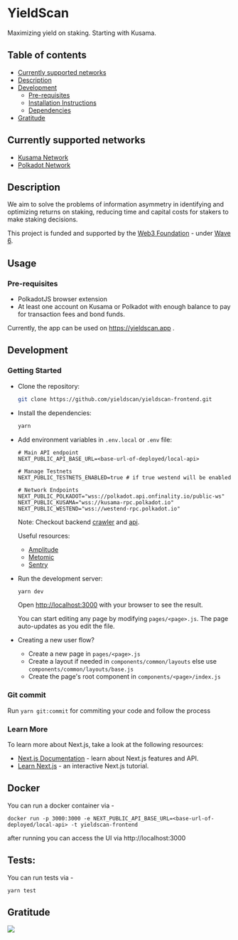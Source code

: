 # YieldScan

Maximizing yield on staking. Starting with Kusama.

## Table of contents

- [Currently supported networks](#supported_networks)
- [Description](#description)
- [Development](#development)
  - [Pre-requisites](#development-pre-requisites)
  - [Installation Instructions](#installation)
  - [Dependencies](#dependencies)
- [Gratitude](#gratitude)

## Currently supported networks <a name = "supported_networks"></a>

- [Kusama Network](https://kusama.network/)
- [Polkadot Network](https://polkadot.network/)

## Description <a name = "description"></a>

We aim to solve the problems of information asymmetry in identifying and optimizing returns on staking, reducing time and capital costs for stakers to make staking decisions.

This project is funded and supported by the [Web3 Foundation](https://web3.foundation/) - under [Wave 6](https://github.com/w3f/General-Grants-Program/blob/master/grants/accepted_grant_applications.md#wave-6).

## Usage <a name = "usage"></a>

### Pre-requisites <a name = "usage-pre-requisites"></a>

- PolkadotJS browser extension
- At least one account on Kusama or Polkadot with enough balance to pay for transaction fees and bond funds.

Currently, the app can be used on https://yieldscan.app .

## Development <a name = "development"></a>

### Getting Started

- Clone the repository:
  ```bash
  git clone https://github.com/yieldscan/yieldscan-frontend.git
  ```
- Install the dependencies:
  ```bash
  yarn
  ```
- Add environment variables in `.env.local` or `.env` file:

  ```env
  # Main API endpoint
  NEXT_PUBLIC_API_BASE_URL=<base-url-of-deployed/local-api>

  # Manage Testnets
  NEXT_PUBLIC_TESTNETS_ENABLED=true # if true westend will be enabled

  # Network Endpoints
  NEXT_PUBLIC_POLKADOT="wss://polkadot.api.onfinality.io/public-ws"
  NEXT_PUBLIC_KUSAMA="wss://kusama-rpc.polkadot.io"
  NEXT_PUBLIC_WESTEND="wss://westend-rpc.polkadot.io"
  ```

  Note: Checkout backend [crawler](https://github.com/yieldscan/yieldscan-backend-crawler) and [api](https://github.com/yieldscan/yieldscan-backend-api).

  Useful resources:

  - [Amplitude](https://amplitude.com/)
  - [Metomic](https://metomic.io/)
  - [Sentry](https://sentry.io/)

- Run the development server:

  ```bash
  yarn dev
  ```

  Open [http://localhost:3000](http://localhost:3000) with your browser to see the result.

  You can start editing any page by modifying `pages/<page>.js`. The page auto-updates as you edit the file.

- Creating a new user flow?
  - Create a new page in `pages/<page>.js`
  - Create a layout if needed in `components/common/layouts` else use `components/common/layouts/base.js`
  - Create the page's root component in `components/<page>/index.js`

### Git commit

Run `yarn git:commit` for commiting your code and follow the process

### Learn More

To learn more about Next.js, take a look at the following resources:

- [Next.js Documentation](https://nextjs.org/docs) - learn about Next.js features and API.
- [Learn Next.js](https://nextjs.org/learn) - an interactive Next.js tutorial.

## Docker

You can run a docker container via -

```
docker run -p 3000:3000 -e NEXT_PUBLIC_API_BASE_URL=<base-url-of-deployed/local-api> -t yieldscan-frontend
```

after running you can access the UI via http://localhost:3000

## Tests:

You can run tests via -

```
yarn test
```

## Gratitude <a name = "gratitude"></a>

![](https://github.com/buidl-labs/polkadot-chains-indexer/blob/master/.github/web3%20foundation_grants_badge_black.png)
